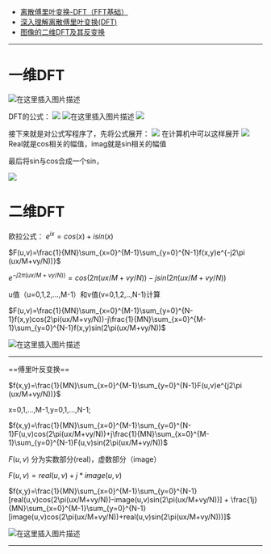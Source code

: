 
- [离散傅里叶变换-DFT（FFT基础）](https://blog.csdn.net/zhangxz259/article/details/81627341)
- [深入理解离散傅里叶变换(DFT)](https://zhuanlan.zhihu.com/p/71582795)
- [图像的二维DFT及其反变换](https://blog.csdn.net/carson2005/article/details/6586583)
---
# 一维DFT
![在这里插入图片描述](https://img-blog.csdnimg.cn/20191220170012258.png?x-oss-process=image/watermark,type_ZmFuZ3poZW5naGVpdGk,shadow_10,text_aHR0cHM6Ly9ibG9nLmNzZG4ubmV0L3djNzgxNzA4MjQ5,size_16,color_FFFFFF,t_70)

  DFT的公式：
![](https://img-blog.csdn.net/20160303205423480?watermark/2/text/aHR0cDovL2Jsb2cuY3Nkbi5uZXQv/font/5a6L5L2T/fontsize/400/fill/I0JBQkFCMA==/dissolve/70/gravity/Center)
![在这里插入图片描述](https://img-blog.csdnimg.cn/20191220170600275.png)
![](https://img-blog.csdn.net/20160303205523163?watermark/2/text/aHR0cDovL2Jsb2cuY3Nkbi5uZXQv/font/5a6L5L2T/fontsize/400/fill/I0JBQkFCMA==/dissolve/70/gravity/Center)

接下来就是对公式写程序了，先将公式展开：
![](https://img-blog.csdn.net/20160303210111697?watermark/2/text/aHR0cDovL2Jsb2cuY3Nkbi5uZXQv/font/5a6L5L2T/fontsize/400/fill/I0JBQkFCMA==/dissolve/70/gravity/Center)
在计算机中可以这样展开
![](https://img-blog.csdn.net/20160303210156541?watermark/2/text/aHR0cDovL2Jsb2cuY3Nkbi5uZXQv/font/5a6L5L2T/fontsize/400/fill/I0JBQkFCMA==/dissolve/70/gravity/Center)
Real就是cos相关的幅值，imag就是sin相关的幅值

最后将sin与cos合成一个sin，

![](https://img-blog.csdn.net/20160303210359288?watermark/2/text/aHR0cDovL2Jsb2cuY3Nkbi5uZXQv/font/5a6L5L2T/fontsize/400/fill/I0JBQkFCMA==/dissolve/70/gravity/Center)

# 二维DFT
欧拉公式：
$e^{ix} = cos(x)+isin(x)$


$F(u,v)=\frac{1}{MN}\sum_{x=0}^{M-1}\sum_{y=0}^{N-1}f(x,y)e^{-j2\pi (ux/M+vy/N))}$



$e^{-j2\pi (ux/M+vy/N))}=cos(2\pi(ux/M+vy/N))-jsin(2\pi(ux/M+vy/N))$


u值（u=0,1,2,...,M-1）和v值(v=0,1,2,..,N-1)计算

$F(u,v)=\frac{1}{MN}\sum_{x=0}^{M-1}\sum_{y=0}^{N-1}f(x,y)cos(2\pi(ux/M+vy/N))-j\frac{1}{MN}\sum_{x=0}^{M-1}\sum_{y=0}^{N-1}f(x,y)sin(2\pi(ux/M+vy/N))$

![在这里插入图片描述](https://img-blog.csdnimg.cn/20191220174633363.png)

---
==傅里叶反变换==

$f(x,y)=\frac{1}{MN}\sum_{x=0}^{M-1}\sum_{y=0}^{N-1}F(u,v)e^{j2\pi (ux/M+vy/N))}$


x=0,1,...,M-1,y=0,1,...,N-1;

$f(x,y)=\frac{1}{MN}\sum_{x=0}^{M-1}\sum_{y=0}^{N-1}F(u,v)cos(2\pi(ux/M+vy/N))+j\frac{1}{MN}\sum_{x=0}^{M-1}\sum_{y=0}^{N-1}F(u,v)sin(2\pi(ux/M+vy/N))$

$F(u,v)$ 分为实数部分(real)，虚数部分（image）

$F(u,v)=real(u,v)+j*image(u,v)$

$f(x,y)=\frac{1}{MN}\sum_{x=0}^{M-1}\sum_{y=0}^{N-1}[real(u,v)cos(2\pi(ux/M+vy/N))-image(u,v)sin(2\pi(ux/M+vy/N))] + \frac{1j}{MN}\sum_{x=0}^{M-1}\sum_{y=0}^{N-1}[image(u,v)cos(2\pi(ux/M+vy/N))+real(u,v)sin(2\pi(ux/M+vy/N)))]$

![在这里插入图片描述](https://img-blog.csdnimg.cn/2019122017460433.png?x-oss-process=image/watermark,type_ZmFuZ3poZW5naGVpdGk,shadow_10,text_aHR0cHM6Ly9ibG9nLmNzZG4ubmV0L3djNzgxNzA4MjQ5,size_16,color_FFFFFF,t_70)

----